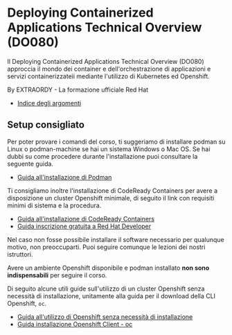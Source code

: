 # Deploying Containerized Applications Technical Overview (DO080)

Il Deploying Containerized Applications Technical Overview (DO080) approccia il mondo dei container e dell'orchestrazione di applicazioni e servizi containerizzateìi mediante l'utilizzo di Kubernetes ed Openshift.

By EXTRAORDY - La formazione ufficiale Red Hat

- [Indice degli argomenti](guides/index/README.md)

## Setup consigliato

Per poter provare i comandi del corso, ti suggeriamo di installare podman su Linux o podman-machine se hai un sistema Windows o Mac OS. Se hai dubbi su come procedere durante l'installazione puoi consultare la seguente guida.

- [Guida all'installazione di Podman](guides/podman/README.md)

Ti consigliamo inoltre l'installazione di CodeReady Containers per avere a disposizione un cluster Openshift minimale, di seguito il link con requisiti minimi di sistema e la procedura.

- [Guida all'installazione di CodeReady Containers](guides/ocp-nosetup/crc/README.md)
- [Guida inscrizione gratuita a Red Hat Developer](guides/rhdev-subscribe/README.md)

Nel caso non fosse possibile installare il software necessario per qualunque motivo, non preoccuparti.
Puoi seguire comunque le lezioni dei nostri istruttori.

Avere un ambiente Openshift disponibile e podman installato **non sono indispensabili** per seguire il corso.

Di seguito alcune utili guide sull'utilizzo di un cluster Openshift senza necessità di installazione, unitamente alla guida per il download della CLI Openshift, `oc`.

- [Guida all'utilizzo di Openshift senza necessità di installazione](guides/ocp-nosetup/README.md)
- [Guida installazione Openshift Client - oc](guides/oc/README.md)
